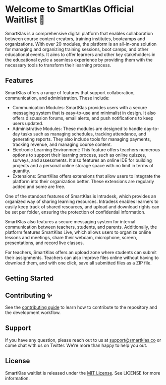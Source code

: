 # Welcome to SmartKlas Official Waitlist 👋

SmartKlas is a comprehensive digital platform that enables collaboration between course content creators, training institutes, bootcamps and organizations. With over 20 modules, the platform is an all-in-one solution for managing and organizing training sessions, boot camps, and other educational events. It aims to offer learners and other key stakeholders in the educational cycle a seamless experience by providing them with the necessary tools to transform their learning process.

## Features

SmartKlas offers a range of features that support collaboration, communication, and administration. These include:

- Communication Modules: SmartKlas provides users with a secure messaging system that is easy-to-use and minimalist in design. It also offers discussion forums, email alerts, and push notifications to keep users updated.
- Administrative Modules: These modules are designed to handle day-to-day tasks such as managing schedules, tracking attendance, and generating reports. They also include tools for managing payments, tracking revenue, and managing course content.
- Electronic Learning Environment: This feature offers teachers numerous options to support their learning process, such as online quizzes, surveys, and assessments. It also features an online IDE for building projects and a personal online storage space with no limit in terms of quantity.
- Extensions: SmartKlas offers extensions that allow users to integrate the platform into their organization better. These extensions are regularly added and some are free.

One of the standout features of SmartKlas is Intradesk, which provides an organized way of sharing learning resources. Intradesk enables learners to easily keep track of shared resources, and upload and download rights can be set per folder, ensuring the protection of confidential information.

SmartKlas also features a secure messaging system for internal communication between teachers, students, and parents. Additionally, the platform features SmartKlas Live, which allows users to organize online lessons and meetings, share their webcam, microphone, screen, presentations, and record live classes.

For teachers, SmartKlas offers an upload zone where students can submit their assignments. Teachers can also improve files online without having to download them, and with one click, save all submitted files as a ZIP file.

## Getting Started


## Contributing ✨

See the [contributing guide](https://github.com/SmartKlas/SmartKlas-react/blob/main/contributing) to learn how to contribute to the repository and the development workflow.

## Support
If you have any question, please reach out to us at support@smartklas.co or come chat with us on Twitter. We're more than happy to help you out.

## License

SmartKlas waitlist is released under the [MIT License](https://opensource.org/license/mit/). See LICENSE for more information.

